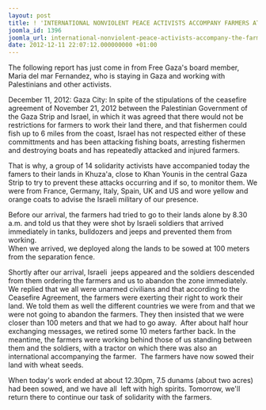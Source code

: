 ```yaml
---
layout: post
title: ! 'INTERNATIONAL NONVIOLENT PEACE ACTIVISTS ACCOMPANY FARMERS AT "BUFFER ZONE" '
joomla_id: 1396
joomla_url: international-nonviolent-peace-activists-accompany-the-farmers-at-the-qbuffer-zoneq-
date: 2012-12-11 22:07:12.000000000 +01:00
---
```

<p>The following report has just come in from Free Gaza's board member, Maria del mar Fernandez, who is staying in Gaza and working with Palestinians and other activists.</p>
<p>December 11, 2012: Gaza City: In spite of the stipulations of the ceasefire agreement of November 21, 2012 between the Palestinian Government of the Gaza Strip and Israel, in which it was agreed that there would not be restrictions for farmers to work their land there, and that fishermen could fish up to 6 miles from the coast, Israel has not respected either of these committments and has been attacking fishing boats, arresting fishermen and destroying boats and has repeatedly attacked and injured farmers.</p>
<p>That is why, a group of 14 solidarity activists have accompanied today the famers to their lands in Khuza'a, close to Khan Younis in the central Gaza Strip to try to prevent these attacks occurring and if so, to monitor them. We were from France, Germany, Italy, Spain, UK and US and wore yellow  and orange coats to advise the Israeli military of our presence.</p>
<p>Before our arrival, the farmers had tried to go to their lands alone by 8.30 a.m. and told us that they were shot by Israeli soldiers that arrived immediately in tanks, bulldozers and jeeps and prevented them from working.<br />When we arrived, we deployed along the lands to be sowed at 100 meters from the separation fence.</p>
<p>Shortly after our arrival, Israeli  jeeps appeared and the soldiers descended from them ordering the farmers and us to abandon the zone immediately. We replied that we all were unarmed civilians and that according to the Ceasefire Agreement, the farmers were exerting their right to work their land. We told them as well the different countries we were from and that we were not going to abandon the farmers. They then insisted that we were closer than 100 meters and that we had to go away.  After about half hour exchanging messages, we retired some 10 meters farther back. In the meantime, the farmers were working behind those of us standing between them and the soldiers, with a tractor on which there was also an international accompanying the farmer.  The farmers have now sowed their land with wheat seeds.</p>
<p>When today's work ended at about 12.30pm, 7.5 dunams (about two acres) had been sowed, and we have all  left with high spirits. Tomorrow, we'll return there to continue our task of solidarity with the farmers.</p>
